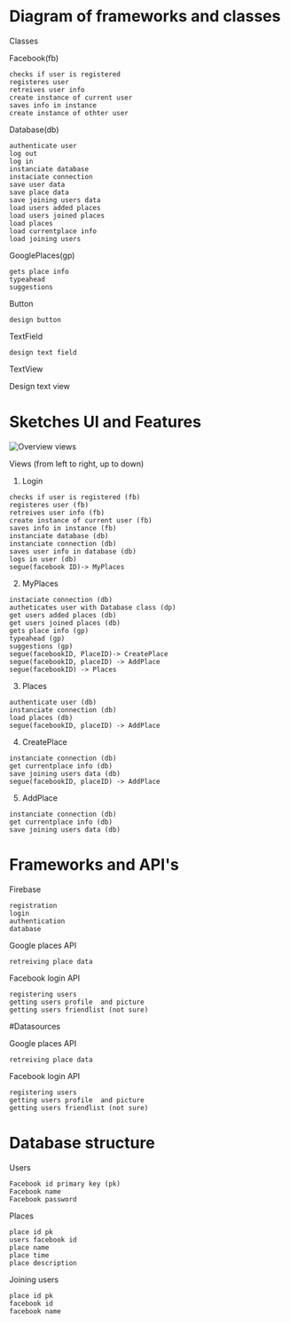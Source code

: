 # Diagram of frameworks and classes

Classes

  Facebook(fb)
  
    checks if user is registered
    registeres user
    retreives user info
    create instance of current user
    saves info in instance
    create instance of othter user

  
  Database(db)
  
    authenticate user
    log out
    log in
    instanciate database
    instaciate connection
    save user data
    save place data
    save joining users data
    load users added places
    load users joined places
    load places 
    load currentplace info
    load joining users
    
  GooglePlaces(gp)
  
    gets place info
    typeahead
    suggestions
  
  Button
  
    design button
    
  TextField
  
    design text field
  
  TextView
  
   Design text view
   
# Sketches UI and Features

![Overview views](https://user-images.githubusercontent.com/27211421/26952884-a5f7e018-4ca7-11e7-976a-0b643b42c0a9.png)

Views (from left to right, up to down)
  1. Login
  
    checks if user is registered (fb)
    registeres user (fb)
    retreives user info (fb)
    create instance of current user (fb)
    saves info in instance (fb)
    instanciate database (db)
    instanciate connection (db)
    saves user info in database (db)
    logs in user (db)
    segue(facebook ID)-> MyPlaces
    
      
  2. MyPlaces
  
    instaciate connection (db)
    autheticates user with Database class (dp)
    get users added places (db)
    get users joined places (db)
    gets place info (gp)
    typeahead (gp)
    suggestions (gp)
    segue(facebookID, PlaceID)-> CreatePlace
    segue(facebookID, placeID) -> AddPlace
    segue(facebookID) -> Places
    
  3. Places
  
    authenticate user (db)
    instanciate connection (db)
    load places (db)
    segue(facebookID, placeID) -> AddPlace
    
  4. CreatePlace
  
    instanciate connection (db)
    get currentplace info (db)
    save joining users data (db)
    segue(facebookID, placeID) -> AddPlace
  
  5. AddPlace
  
    instanciate connection (db)
    get currentplace info (db)
    save joining users data (db)

# Frameworks and API's

  Firebase

    registration
    login
    authentication
    database

  Google places API

    retreiving place data

  Facebook login API

    registering users
    getting users profile  and picture
    getting users friendlist (not sure)

  #Datasources

  Google places API

    retreiving place data

  Facebook login API

    registering users
    getting users profile  and picture
    getting users friendlist (not sure)

  # Database structure

  Users

    Facebook id primary key (pk)
    Facebook name
    Facebook password

  Places

    place id pk
    users facebook id
    place name
    place time
    place description

  Joining users

    place id pk
    facebook id
    facebook name

